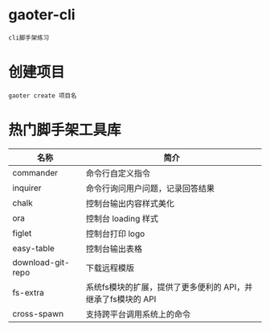 # gaoter-cli
    cli脚手架练习
# 创建项目
    gaoter create 项目名

# 热门脚手架工具库

| 名称 | 简介 |
| ------- | ------ |
|  commander | 命令行自定义指令 |
|   inquirer | 命令行询问用户问题，记录回答结果|
|   chalk | 控制台输出内容样式美化|
|   ora | 控制台 loading 样式|
|   figlet | 控制台打印 logo|
|   easy-table | 控制台输出表格|
|   download-git-repo | 下载远程模版|
|   fs-extra | 系统fs模块的扩展，提供了更多便利的 API，并继承了fs模块的 API|
|  cross-spawn | 支持跨平台调用系统上的命令|
